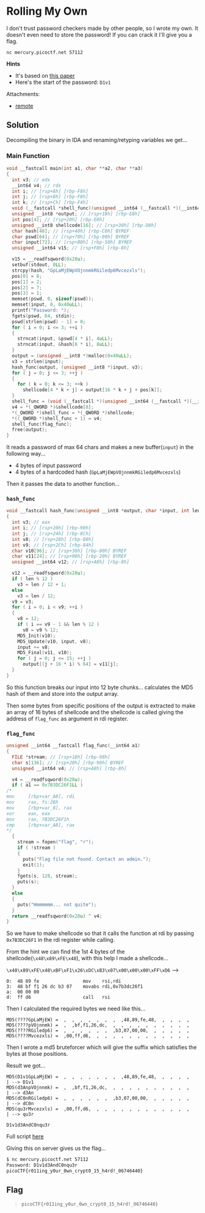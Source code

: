 # Rolling My Own

I don't trust password checkers made by other people, so I wrote my own. It doesn't even need to store the password! If you can crack it I'll give you a flag.

`nc mercury.picoctf.net 57112`

**Hints**
- It's based on [this paper](https://link.springer.com/article/10.1007%2Fs11416-006-0011-3)
- Here's the start of the password: `D1v1`

Attachments:
* [remote](./remote)

## Solution
Decompiling the binary in IDA and renaming/retyping variables we get...

### Main Function
```c
void __fastcall main(int a1, char **a2, char **a3)
{
  int v3; // edx
  __int64 v4; // rdx
  int i; // [rsp+8h] [rbp-F8h]
  int j; // [rsp+8h] [rbp-F8h]
  int k; // [rsp+Ch] [rbp-F4h]
  void (__fastcall *shell_func)(unsigned __int64 (__fastcall *)(__int64)); // [rsp+10h] [rbp-F0h]
  unsigned __int8 *output; // [rsp+18h] [rbp-E8h]
  int pos[4]; // [rsp+20h] [rbp-E0h]
  unsigned __int8 shellcode[16]; // [rsp+30h] [rbp-D0h]
  char hash[48]; // [rsp+40h] [rbp-C0h] BYREF
  char pswd[64]; // [rsp+70h] [rbp-90h] BYREF
  char input[72]; // [rsp+B0h] [rbp-50h] BYREF
  unsigned __int64 v15; // [rsp+F8h] [rbp-8h]

  v15 = __readfsqword(0x28u);
  setbuf(stdout, 0LL);
  strcpy(hash, "GpLaMjEWpVOjnnmkRGiledp6Mvcezxls");
  pos[0] = 8;
  pos[1] = 2;
  pos[2] = 7;
  pos[3] = 1;
  memset(pswd, 0, sizeof(pswd));
  memset(input, 0, 0x40uLL);
  printf("Password: ");
  fgets(pswd, 64, stdin);
  pswd[strlen(pswd) - 1] = 0;
  for ( i = 0; i <= 3; ++i )
  {
    strncat(input, &pswd[4 * i], 4uLL);
    strncat(input, &hash[8 * i], 8uLL);
  }
  output = (unsigned __int8 *)malloc(0x40uLL);
  v3 = strlen(input);
  hash_func(output, (unsigned __int8 *)input, v3);
  for ( j = 0; j <= 3; ++j )
  {
    for ( k = 0; k <= 3; ++k )
      shellcode[4 * k + j] = output[16 * k + j + pos[k]];
  }
  shell_func = (void (__fastcall *)(unsigned __int64 (__fastcall *)(__int64)))mmap(0LL, 0x10uLL, 7, 34, -1, 0LL);
  v4 = *(_QWORD *)&shellcode[8];
  *(_QWORD *)shell_func = *(_QWORD *)shellcode;
  *((_QWORD *)shell_func + 1) = v4;
  shell_func(flag_func);
  free(output);
}
```
It reads a password of max 64 chars and makes a new buffer(`input`) in the following way...
- 4 bytes of input password
- 4 bytes of a hardcoded hash (`GpLaMjEWpVOjnnmkRGiledp6Mvcezxls`)

Then it passes the data to another function...

### `hash_func`
```c
void __fastcall hash_func(unsigned __int8 *output, char *input, int len)
{
  int v3; // eax
  int i; // [rsp+20h] [rbp-90h]
  int j; // [rsp+24h] [rbp-8Ch]
  int v8; // [rsp+28h] [rbp-88h]
  int v9; // [rsp+2Ch] [rbp-84h]
  char v10[96]; // [rsp+30h] [rbp-80h] BYREF
  char v11[24]; // [rsp+90h] [rbp-20h] BYREF
  unsigned __int64 v12; // [rsp+A8h] [rbp-8h]

  v12 = __readfsqword(0x28u);
  if ( len % 12 )
    v3 = len / 12 + 1;
  else
    v3 = len / 12;
  v9 = v3;
  for ( i = 0; i < v9; ++i )
  {
    v8 = 12;
    if ( i == v9 - 1 && len % 12 )
      v8 = v9 % 12;
    MD5_Init(v10);
    MD5_Update(v10, input, v8);
    input += v8;
    MD5_Final(v11, v10);
    for ( j = 0; j <= 15; ++j )
      output[(j + 16 * i) % 64] = v11[j];
  }
}
```
So this function breaks our input into 12 byte chunks... calculates the MD5 hash of them and store into the output array.

Then some bytes from specific positions of the output is extracted to make an array of 16 bytes of shellcode and the shellcode is called giving the address of `flag_func` as argument in rdi register.

### `flag_func`
```c
unsigned __int64 __fastcall flag_func(__int64 a1)
{
  FILE *stream; // [rsp+18h] [rbp-98h]
  char s[136]; // [rsp+20h] [rbp-90h] BYREF
  unsigned __int64 v4; // [rsp+A8h] [rbp-8h]

  v4 = __readfsqword(0x28u);
  if ( a1 == 0x7B3DC26F1LL )
/*
mov     [rbp+var_A8], rdi
mov     rax, fs:28h
mov     [rbp+var_8], rax
xor     eax, eax
mov     rax, 7B3DC26F1h
cmp     [rbp+var_A8], rax
*/
  {
    stream = fopen("flag", "r");
    if ( !stream )
    {
      puts("Flag file not found. Contact an admin.");
      exit(1);
    }
    fgets(s, 128, stream);
    puts(s);
  }
  else
  {
    puts("Hmmmmmm... not quite");
  }
  return __readfsqword(0x28u) ^ v4;
}
```
So we have to make shellcode so that it calls the function at rdi by passing `0x7B3DC26F1` in the rdi register while calling.

From the hint we can find the 1st 4 bytes of the shellcode(`\x48\x89\xFE\x48`), with this help I made a shellcode...

`\x48\x89\xFE\x48\xBF\xF1\x26\xDC\xB3\x07\x00\x00\x00\xFF\xD6` -->
```
0:  48 89 fe                mov    rsi,rdi
3:  48 bf f1 26 dc b3 07    movabs rdi,0x7b3dc26f1
a:  00 00 00
d:  ff d6                   call   rsi
```
Then I calculated the required bytes we need like this...
```
MD5(????GpLaMjEW) =  ,  ,  ,  ,  ,  ,  ,  ,48,89,fe,48,  ,  ,  ,  ,
MD5(????pVOjnnmk) =  ,  ,bf,f1,26,dc,  ,  ,  ,  ,  ,  ,  ,  ,  ,  ,
MD5(????RGiledp6) =  ,  ,  ,  ,  ,  ,  ,b3,07,00,00,  ,  ,  ,  ,  ,
MD5(????Mvcezxls) =  ,00,ff,d6,  ,  ,  ,  ,  ,  ,  ,  ,  ,  ,  ,  ,
```
Then I wrote a md5 bruteforcer which will give the suffix which satisfies the bytes at those positions.

Result we got...
```
MD5(D1v1GpLaMjEW) =  ,  ,  ,  ,  ,  ,  ,  ,48,89,fe,48,  ,  ,  ,  ,		| --> D1v1
MD5(d3AnpVOjnnmk) =  ,  ,bf,f1,26,dc,  ,  ,  ,  ,  ,  ,  ,  ,  ,  ,		| --> d3An
MD5(dC0nRGiledp6) =  ,  ,  ,  ,  ,  ,  ,b3,07,00,00,  ,  ,  ,  ,  ,		| --> dC0n
MD5(qu3rMvcezxls) =  ,00,ff,d6,  ,  ,  ,  ,  ,  ,  ,  ,  ,  ,  ,  ,		| --> qu3r

D1v1d3AndC0nqu3r
```
Full script [here](./solver.py)

Giving this on server gives us the flag...
```sh
$ nc mercury.picoctf.net 57112
Password: D1v1d3AndC0nqu3r
picoCTF{r011ing_y0ur_0wn_crypt0_15_h4rd!_06746440}
```

## Flag
> `picoCTF{r011ing_y0ur_0wn_crypt0_15_h4rd!_06746440}`